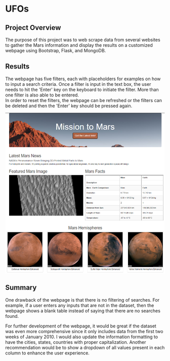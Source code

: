 # UFOs

## Project Overview
The purpose of this project was to web scrape data from several websites to gather the Mars information and display the results on a customized webpage using Bootstrap, Flask, and MongoDB.<br/>

## Results
The webpage has five filters, each with placeholders for examples on how to input a search criteria. Once a filter is input in the text box, the user needs to hit the 'Enter' key on the keyboard to initiate the filter. More than one filter is also able to be entered. </br> In order to reset the filters, the webpage can be refreshed or the filters can be deleted and then the 'Enter' key should be pressed again.

<p align="center">
  <img src="https://github.com/stephen-tan/mission-to-mars/blob/main/static/desktop_page.png" alt="Webpage"/>
</p>

## Summary
One drawback of the webpage is that there is no filtering of searches. For example, if a user enters any inputs that are not in the dataset, then the webpage shows a blank table instead of saying that there are no searches found.</br>

For further development of the webpage, it would be great if the dataset was even more comprehensive since it only includes data from the first two weeks of January 2010. I would also update the information formatting to have the cities, states, countries with proper capitalization. Another recommendation would be to show a dropdown of all values present in each column to enhance the user experience.
